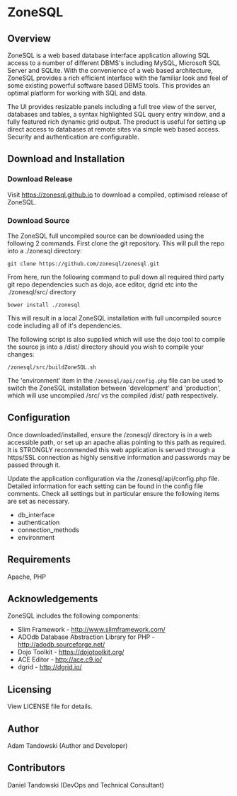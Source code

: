 # ZoneSQL

## Overview

ZoneSQL is a web based database interface application allowing SQL access to a 
number of different DBMS's including MySQL, Microsoft SQL Server and SQLite. With 
the convenience of a web based architecture, ZoneSQL provides a rich efficient 
interface with the familiar look and feel of some existing powerful software 
based DBMS tools. This provides an optimal platform for working with SQL and 
data. 

The UI provides resizable panels including a full tree view of the server,
databases and tables, a syntax highlighted SQL query entry window, and a fully 
featured rich dynamic grid output. The product is useful for setting up direct 
access to databases at remote sites via simple web based access. Security and 
authentication are configurable.

## Download and Installation

### Download Release

Visit https://zonesql.github.io to download a compiled, optimised release of ZoneSQL.

### Download Source

The ZoneSQL full uncompiled  source can be downloaded using the following 2 
commands. First clone the git repository. This will pull the repo into a 
./zonesql directory:

    git clone https://github.com/zonesql/zonesql.git

From here, run the following command to pull down all required third party git 
repo dependencies such as dojo, ace editor, dgrid etc into the ./zonesql/src/ 
directory

    bower install ./zonesql

This will result in a local ZoneSQL installation with full uncompiled source code 
including all of it's dependencies.  

The following script is also supplied which will use the dojo tool to compile the 
source js into a /dist/ directory should you wish to compile your changes:

    /zonesql/src/buildZoneSQL.sh

The 'environment' item in the `/zonesql/api/config.php` file can be used to switch 
the ZoneSQL installation between 'development' and 'production', which will use 
uncompiled /src/ vs the compiled /dist/ path respectively.

## Configuration

Once downloaded/installed, ensure the /zonesql/ directory is in a web 
accessible path, or set up an apache alias pointing to this path as required. It
is STRONGLY recommended this web application is served through a https/SSL 
connection as highly sensitive information and passwords may be passed through 
it.

Update the application configuration via the /zonesql/api/config.php file. 
Detailed information for each setting can be found in the config file comments. 
Check all settings but in particular ensure the following items are set as 
necessary. 

* db_interface
* authentication
* connection_methods
* environment

## Requirements

Apache, PHP

## Acknowledgements

ZoneSQL includes the following components:

* Slim Framework - http://www.slimframework.com/
* ADOdb Database Abstraction Library for PHP - http://adodb.sourceforge.net/
* Dojo Toolkit - https://dojotoolkit.org/
* ACE Editor - http://ace.c9.io/
* dgrid - http://dgrid.io/

## Licensing

View LICENSE file for details.

## Author

Adam Tandowski (Author and Developer)

## Contributors

Daniel Tandowski (DevOps and Technical Consultant)

